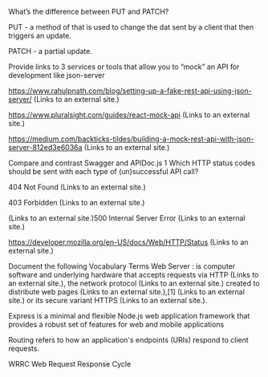 What’s the difference between PUT and PATCH?

PUT - a method of that is used to change the dat sent by a client that then triggers an update.

PATCH - a partial update.

 

Provide links to 3 services or tools that allow you to “mock” an API for development like json-server

https://www.rahulpnath.com/blog/setting-up-a-fake-rest-api-using-json-server/ (Links to an external site.)

https://www.pluralsight.com/guides/react-mock-api (Links to an external site.)

https://medium.com/backticks-tildes/building-a-mock-rest-api-with-json-server-812ed3e6036a (Links to an external site.)

 

Compare and contrast Swagger and APIDoc.js 1 Which HTTP status codes should be sent with each type of (un)successful API call?

404 Not Found (Links to an external site.)

403 Forbidden (Links to an external site.)

 (Links to an external site.)500 Internal Server Error (Links to an external site.)

https://developer.mozilla.org/en-US/docs/Web/HTTP/Status (Links to an external site.)

 

Document the following Vocabulary Terms
Web Server : is computer software and underlying hardware that accepts requests via HTTP (Links to an external site.), the network protocol (Links to an external site.) created to distribute web pages (Links to an external site.),[1] (Links to an external site.) or its secure variant HTTPS (Links to an external site.).

Express is a minimal and flexible Node.js web application framework that provides a robust set of features for web and mobile applications

Routing refers to how an application's endpoints (URIs) respond to client requests.

WRRC Web Request Response Cycle

